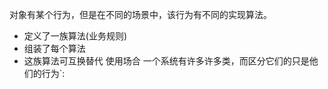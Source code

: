 对象有某个行为，但是在不同的场景中，该行为有不同的实现算法。
+ 定义了一族算法(业务规则)
+ 组装了每个算法
+ 这族算法可互换替代
使用场合
一个系统有许多许多类，而区分它们的只是他们的行为`:
